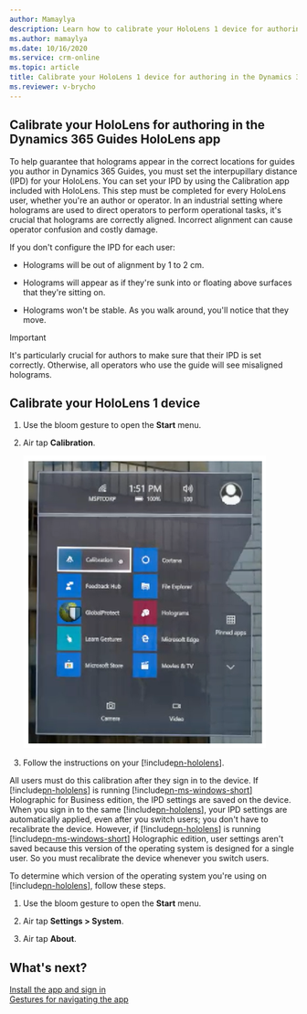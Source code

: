 ```yaml
---
author: Mamaylya
description: Learn how to calibrate your HoloLens 1 device for authoring in the Microsoft Dynamics 365 Guides HoloLens app.
ms.author: mamaylya
ms.date: 10/16/2020
ms.service: crm-online
ms.topic: article
title: Calibrate your HoloLens 1 device for authoring in the Dynamics 365 Guides HoloLens app
ms.reviewer: v-brycho
---
```


## Calibrate your HoloLens for authoring in the Dynamics 365 Guides HoloLens app

To help guarantee that holograms appear in the correct locations for guides you author in Dynamics 365 Guides, you must set the interpupillary distance (IPD) for your HoloLens. You can set your IPD by using the Calibration app included with HoloLens. This step must be completed for every HoloLens user, whether you're an author or operator. In an industrial setting where holograms are used to direct operators to perform operational tasks, it's crucial that holograms are correctly aligned. Incorrect alignment can cause operator confusion and costly damage. 

If you don't configure the IPD for each user:

- Holograms will be out of alignment by 1 to 2 cm.

- Holograms will appear as if they're sunk into or floating above surfaces that they're sitting on.

- Holograms won't be stable. As you walk around, you'll notice that they move.

> [!IMPORTANT]
> It's particularly crucial for authors to make sure that their IPD is set correctly. Otherwise, all operators who use the guide will see misaligned holograms.



## Calibrate your HoloLens 1 device

1. Use the bloom gesture to open the **Start** menu.

2. Air tap **Calibration**.

    ![Calibration button](media/hololens-calibration.PNG "Calibration button")

3. Follow the instructions on your [!include[pn-hololens](../includes/pn-hololens.md)].

All users must do this calibration after they sign in to the device. If [!include[pn-hololens](../includes/pn-hololens.md)] is running [!include[pn-ms-windows-short](../includes/pn-ms-windows-short.md)] Holographic for Business edition, the IPD settings are saved on the device. When you sign in to the same [!include[pn-hololens](../includes/pn-hololens.md)], your IPD settings are automatically applied, even after you switch users; you don't have to recalibrate the device. However, if [!include[pn-hololens](../includes/pn-hololens.md)] is running [!include[pn-ms-windows-short](../includes/pn-ms-windows-short.md)] Holographic edition, user settings aren't saved because this version of the operating system is designed for a single user. So you must recalibrate the device whenever you switch users.

To determine which version of the operating system you're using on [!include[pn-hololens](../includes/pn-hololens.md)], follow these steps.

1. Use the bloom gesture to open the **Start** menu.

2. Air tap **Settings \> System**.

3. Air tap **About**.


## What's next?

[Install the app and sign in](install-sign-in-hololens-app.md)<br>
[Gestures for navigating the app](author-gestures.md)<br>
